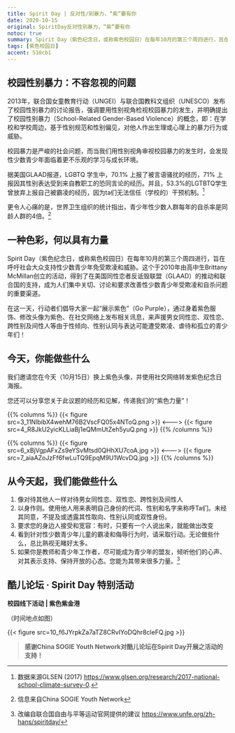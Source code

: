 ```yaml
---
title: Spirit Day | 反对性/别暴力，“紫”要有你 
date: 2020-10-15
original: SpiritDay反对性别暴力，“紫”要有你
notoc: true
summary: Spirit Day（紫色纪念日，或称紫色校园日）在每年10月的第三个周四进行，旨在呼吁社会大众支持性少数青少年免受欺凌和威胁。
tags: [紫色校园日]
accent: 510cb1
---
```


## 校园性别暴力：不容忽视的问题

2013年，联合国女童教育行动（UNGEI）与联合国教科文组织（UNESCO）发布了校园性别暴力的讨论报告，强调要用性别视角检视校园暴力的发生，并明确提出了校园性别暴力（School-Related Gender-Based Violence）的概念，即：在学校和学校周边，基于性别规范和性别偏见，对他人作出生理或心理上的暴力行为或威胁。

校园暴力是严峻的社会问题，而当我们用性别视角审视校园暴力的发生时，会发现性少数青少年面临着更不乐观的学习与成长环境。

据美国GLAAD报道，LGBTQ 学生中，70.1% 上报了被言语骚扰的经历，71% 上报因其性别表达受到来自教职工的恐同言论的经历。并且，53.3%的LGTBTQ学生曾放弃上报自己被霸凌的经历，因为ta们无法信任（学校的）干预机制。[^1]

更令人心痛的是，世界卫生组织的统计指出，青少年性少数人群每年的自杀率是同龄人群的4倍。[^2]

## 一种色彩，何以具有力量

Spirit Day（紫色纪念日，或称紫色校园日）在每年10月的第三个周四进行，旨在呼吁社会大众支持性少数青少年免受欺凌和威胁。这个于2010年由高中生Brittany McMillan创立的活动，得到了在美国同性恋者反诋毁联盟（GLAAD）的推动和联合国的支持，成为人们集中关切、讨论和要求改善性少数青少年受欺凌和自杀问题的重要渠道。

在这一天，行动者们倡导大家一起“展示紫色”（Go Purple），通过身着紫色服饰、修改头像为紫色、在社交网络上发布相关讯息，来声援男女同性恋、双性恋、跨性别及间性人等由于性倾向、性别认同与表达可能遭受欺凌、虐待和孤立的青少年们！

## 今天，你能做些什么

我们邀请您在今天（10月15日）换上紫色头像，并使用社交网络转发紫色纪念日海报。

您还可以分享您关于此议题的经历和见解，传递我们的“紫色力量”！

{{% columns %}}
{{< figure src=3_11NlbibX4wehM76B2VscFQ05x4NToQ.png >}}
<--->
{{< figure src=4_R8JkU2yicKLLiaBj1eQMmUtZeh5yuQ.png >}}
{{% /columns %}}

{{% columns %}}
{{< figure src=6_xBjVgpAFxZs9eYSvMtsd0QHhXU7coA.jpg >}}
<--->
{{< figure src=7_aiaAZoJzFf6fwLuTQ9EpqM9U1WcvDQ.jpg >}}
{{% /columns %}}

## 从今天起，我们能做些什么

1. 像对待其他人一样对待男女同性恋、双性恋、跨性别及间性人
2. 以身作则。使用他人用来表明自己身份的代词、性别和名字来称呼Ta们。未经其同意，不提及或透露其性取向、性别认同或双性身份。
3. 要求您的身边人接受和宽容：有时，只要有一个人说出来，就能做出改变
4. 看到针对性少数青少年儿童的霸凌和侮辱行为时，请采取行动。无论做些什么，总比熟视无睹好太多。
5. 如果你是教师和青少年工作者，尽可能成为青少年的盟友，倾听他们的心声、对其表示支持、保持开放的心态。您能为其带来很多力量。[^3]

## 酷儿论坛 · Spirit Day 特别活动

**校园线下活动 | 紫色紫金港**

（时间地点如图）

{{< figure src=10_f6JYrpkZa7aTZ8CRvIYoDQhr8cleFQ.jpg >}}

> **感谢China SOGIE Youth Network对酷儿论坛在Spirit Day开展之活动的支持！**

[^1]: 数据来源GLSEN (2017) https://www.glsen.org/research/2017-national-school-climate-survey-0.
[^2]: 信息来自China SOGIE Youth Network
[^3]: 改编自联合国自由与平等运动官网提供的建议 https://www.unfe.org/zh-hans/spiritday/